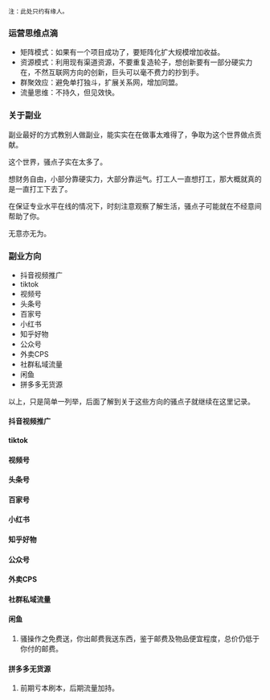 
    注：此处只约有缘人。

### 运营思维点滴

- 矩阵模式：如果有一个项目成功了，要矩阵化扩大规模增加收益。
- 资源模式：利用现有渠道资源，不要重复造轮子，想创新要有一部分硬实力在，不然互联网方向的创新，巨头可以毫不费力的抄到手。
- 群聚效应：避免单打独斗，扩展关系网，增加同盟。
- 流量思维：不持久，但见效快。


### 关于副业

副业最好的方式教别人做副业，能实实在在做事太难得了，争取为这个世界做点贡献。

这个世界，骚点子实在太多了。

想财务自由，小部分靠硬实力，大部分靠运气。打工人一直想打工，那大概就真的是一直打工下去了。

在保证专业水平在线的情况下，时刻注意观察了解生活，骚点子可能就在不经意间帮助了你。

无意亦无为。


### 副业方向

- 抖音视频推广
- tiktok 
- 视频号
- 头条号
- 百家号
- 小红书
- 知乎好物
- 公众号
- 外卖CPS
- 社群私域流量
- 闲鱼
- 拼多多无货源

以上，只是简单一列举，后面了解到关于这些方向的骚点子就继续在这里记录。

#### 抖音视频推广


#### tiktok


#### 视频号


#### 头条号


#### 百家号


#### 小红书


#### 知乎好物


#### 公众号


#### 外卖CPS


#### 社群私域流量


#### 闲鱼
1. 骚操作之免费送，你出邮费我送东西，鉴于邮费及物品便宜程度，总价仍低于你付的邮费。

#### 拼多多无货源
1. 前期亏本刷本，后期流量加持。